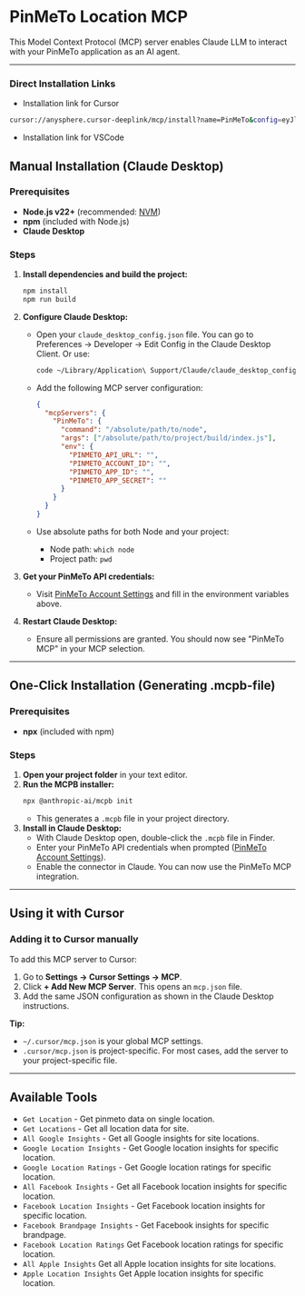 # PinMeTo Location MCP

This Model Context Protocol (MCP) server enables Claude LLM to interact with your PinMeTo application as an AI agent.

---

### Direct Installation Links

- Installation link for Cursor

```bash
cursor://anysphere.cursor-deeplink/mcp/install?name=PinMeTo&config=eyJlbnYiOnsiUElOTUVUT19BUElfVVJMIjoiIiwiUElOTUVUT19BQ0NPVU5UX0lEIjoiIiwiUElOTUVUT19BUFBfSUQiOiIiLCJQSU5NRVRPX0FQUF9TRUNSRVQiOiIifSwiY29tbWFuZCI6Ii9hYnNvbHV0ZS9wYXRoL3RvL25vZGUgL2Fic29sdXRlL3BhdGgvdG8vcHJvamVjdC9idWlsZC9pbmRleC5qcyJ9
```

- Installation link for VSCode

## Manual Installation (Claude Desktop)

### Prerequisites

- **Node.js v22+** (recommended: [NVM](https://github.com/nvm-sh/nvm))
- **npm** (included with Node.js)
- **Claude Desktop**

### Steps

1. **Install dependencies and build the project:**

   ```bash
   npm install
   npm run build
   ```

2. **Configure Claude Desktop:**

   - Open your `claude_desktop_config.json` file. You can go to Preferences → Developer → Edit Config in the Claude Desktop Client. Or use:

     ```bash
     code ~/Library/Application\ Support/Claude/claude_desktop_config.json
     ```

   - Add the following MCP server configuration:
     ```json
     {
       "mcpServers": {
         "PinMeTo": {
           "command": "/absolute/path/to/node",
           "args": ["/absolute/path/to/project/build/index.js"],
           "env": {
             "PINMETO_API_URL": "",
             "PINMETO_ACCOUNT_ID": "",
             "PINMETO_APP_ID": "",
             "PINMETO_APP_SECRET": ""
           }
         }
       }
     }
     ```
   - Use absolute paths for both Node and your project:
     - Node path: `which node`
     - Project path: `pwd`

3. **Get your PinMeTo API credentials:**

   - Visit [PinMeTo Account Settings](https://places.pinmeto.com/account-settings/pinmeto/api/v3) and fill in the environment variables above.

4. **Restart Claude Desktop:**
   - Ensure all permissions are granted. You should now see "PinMeTo MCP" in your MCP selection.

---

## One-Click Installation (Generating .mcpb-file)

### Prerequisites

- **npx** (included with npm)

### Steps

1. **Open your project folder** in your text editor.
2. **Run the MCPB installer:**
   ```bash
   npx @anthropic-ai/mcpb init
   ```
   - This generates a `.mcpb` file in your project directory.
3. **Install in Claude Desktop:**
   - With Claude Desktop open, double-click the `.mcpb` file in Finder.
   - Enter your PinMeTo API credentials when prompted ([PinMeTo Account Settings](https://places.pinmeto.com/account-settings/pinmeto/api/v3)).
   - Enable the connector in Claude. You can now use the PinMeTo MCP integration.

---

## Using it with Cursor

### Adding it to Cursor manually

To add this MCP server to Cursor:

1. Go to **Settings → Cursor Settings → MCP**.
2. Click **+ Add New MCP Server**. This opens an `mcp.json` file.
3. Add the same JSON configuration as shown in the Claude Desktop instructions.

**Tip:**

- `~/.cursor/mcp.json` is your global MCP settings.
- `.cursor/mcp.json` is project-specific. For most cases, add the server to your project-specific file.

---

## Available Tools

- `Get Location` - Get pinmeto data on single location.
- `Get Locations` - Get all location data for site.
- `All Google Insights` - Get all Google insights for site locations.
- `Google Location Insights` - Get Google location insights for specific location.
- `Google Location Ratings` - Get Google location ratings for specific location.
- `All Facebook Insights` - Get all Facebook location insights for specific location.
- `Facebook Location Insights` - Get Facebook location insights for specific location.
- `Facebook Brandpage Insights` - Get Facebook insights for specific brandpage.
- `Facebook Location Ratings` Get Facebook location ratings for specific location.
- `All Apple Insights` Get all Apple location insights for site locations.
- `Apple Location Insights` Get Apple location insights for specific location.
